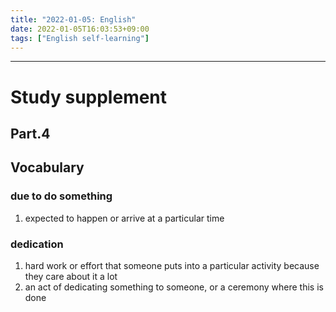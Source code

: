 ```yaml
---
title: "2022-01-05: English"
date: 2022-01-05T16:03:53+09:00
tags: ["English self-learning"]
---
```



---
# Study supplement
## Part.4
## Vocabulary
### due to do something
1. expected to happen or arrive at a particular time

### dedication
1. hard work or effort that someone puts into a particular activity because they care about it a lot
2. an act of dedicating something to someone, or a ceremony where this is done

